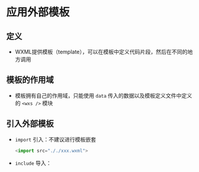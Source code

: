 # 应用外部模板

## 定义

  - WXML提供模板（template），可以在模板中定义代码片段，然后在不同的地方调用

## 模板的作用域

  - 模板拥有自己的作用域，只能使用 `data` 传入的数据以及模板定义文件中定义的 `<wxs />` 模块

## 引入外部模板

  - `import` 引入：不建议进行模板嵌套

    ```javascript
    <import src="././xxx.wxml">
    ```

  - `include` 导入：
